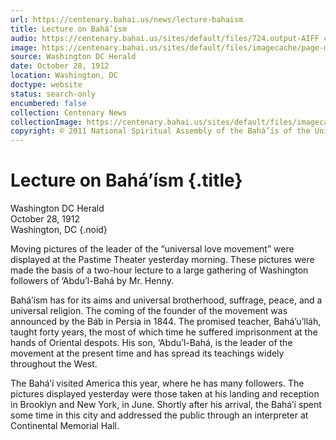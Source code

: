 ```yaml
---
url: https://centenary.bahai.us/news/lecture-bahaism
title: Lecture on Bahá’ísm
audio: https://centenary.bahai.us/sites/default/files/724.output-AIFF 44.1:16-1.mp3
image: https://centenary.bahai.us/sites/default/files/imagecache/page-main-image/images/press_clippings/1912-10-28%2CWashington%20%28DC%29%20Herald%2CLecture%20on%20Bahaism.png
source: Washington DC Herald
date: October 28, 1912
location: Washington, DC
doctype: website
status: search-only
encumbered: false
collection: Centenary News
collectionImage: https://centenary.bahai.us/sites/default/files/imagecache/theme-image/main_image/abdulbaha-overview-small_0.jpg
copyright: © 2011 National Spiritual Assembly of the Bahá’ís of the United States
---
```



# Lecture on Bahá’ísm {.title}

Washington DC Herald  
October 28, 1912  
Washington, DC
{.noid}  



Moving pictures of the leader of the “universal love movement” were displayed at the Pastime Theater yesterday morning. These pictures were made the basis of a two-hour lecture to a large gathering of Washington followers of ‘Abdu’l-Bahá by Mr. Henny.

Bahá’ísm has for its aims and universal brotherhood, suffrage, peace, and a universal religion. The coming of the founder of the movement was announced by the Báb in Persia in 1844. The promised teacher, Bahá’u’lláh, taught forty years, the most of which time he suffered imprisonment at the hands of Oriental despots. His son, ‘Abdu’l-Bahá, is the leader of the movement at the present time and has spread its teachings widely throughout the West.

The Bahá’í visited America this year, where he has many followers. The pictures displayed yesterday were those taken at his landing and reception in Brooklyn and New York, in June. Shortly after his arrival, the Bahá’í spent some time in this city and addressed the public through an interpreter at Continental Memorial Hall.